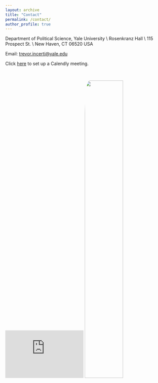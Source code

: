 ```yaml
---
layout: archive
title: "Contact"
permalink: /contact/
author_profile: true
---
```


Department of Political Science, Yale University \\
Rosenkranz Hall \\
115 Prospect St. \\
New Haven, CT 06520 USA

Email: trevor.incerti@yale.edu  

Click [here](https://calendly.com/trevor-incerti/) to set up a Calendly meeting. 

&nbsp;

 <p float="left">
  <iframe width="49%" height=“300px” scrolling="no" frameBorder="0" style="position:relative" src="https://www.trevorincerti.com/files/cites_year.html"></iframe>
  <img src="https://www.trevorincerti.com/images/meti.jpeg" width="49%" style="border-radius:6%" /> 
</p>